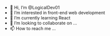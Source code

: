 - 👋 Hi, I’m @LogicalDev01
- 👀 I’m interested in front-end web development 
- 🌱 I’m currently learning React
- 💞️ I’m looking to collaborate on ...
- 📫 How to reach me ...

<!---
LogicalDev01/LogicalDev01 is a ✨ special ✨ repository because its `README.md` (this file) appears on your GitHub profile.
You can click the Preview link to take a look at your changes.
--->
